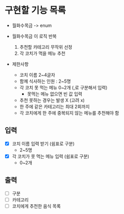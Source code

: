 # 구현할 기능 목록

* 월화수목금 -> enum 

* 월화수목금 이 로직 반복
  1. 추천할 카테고리 무작위 선정
  2. 각 코치가 먹을 메뉴 추천

* 제한사항
  * 코치 이름 2~4글자
  * 함께 식사하는 인원 : 2~5명
  * 각 코치 못 먹는 메뉴 0~2개 (,로 구분해서 입력)
    * 못먹는 메뉴 없으면 빈 값 입력
  * 추천 못하는 경우는 발생 X (고려 x)
  * 한 주에 같은 카테고리는 최대 2회까지
  * 각 코치에게 한 주에 중복되지 않는 메뉴를 추천해야 함

## 입력
- [x] 코치 이름 입력 받기 (쉼표로 구분)
  - 2~5명
- [x] 각 코치가 못 먹는 메뉴 입력 (쉼표로 구분)
  - 0~2개

## 출력
- [ ] 구분
- [ ] 카테고리
- [ ] 코치에게 추천한 음식 목록